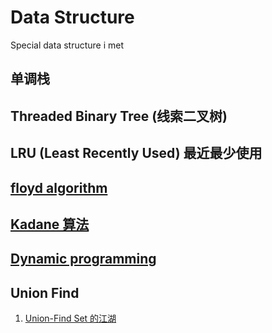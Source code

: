 # Data Structure

Special data structure i met

## 单调栈

## Threaded Binary Tree (线索二叉树)

## LRU (Least Recently Used) 最近最少使用

## [floyd algorithm](https://www.youtube.com/watch?v=LUm2ABqAs1w&list=LLvLEwMjJHC-BUiaG1rVdTxg&index=2&t=0s)

## [Kadane 算法](https://zh.wikipedia.org/wiki/%E6%9C%80%E5%A4%A7%E5%AD%90%E6%95%B0%E5%88%97%E9%97%AE%E9%A2%98)

## [Dynamic programming](https://zh.wikipedia.org/wiki/%E5%8A%A8%E6%80%81%E8%A7%84%E5%88%92)

## Union Find

1. [Union-Find Set 的江湖](https://www.acwing.com/blog/content/444/)
